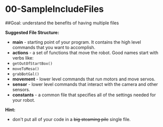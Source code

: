 # 00-SampleIncludeFiles
##Goal: understand the benefits of having multiple files

**Suggested File Structure:**
* **main** - starting point of your program.  It contains the high level commands 
that you want to accomplish.
* **actions** - a set of functions that move the robot.  Good names start with verbs like:
 * `getOutOfStartBox()`
 * `moveToMesa()`
 * `grabBotGal()`
* **movement** - lower level commands that run motors and move servos.
* **sensor** - lower level commands that interact with the camera and other sensors.
* **constants** - a common file that specifies all of the settings needed for your robot.

**Hint:**
* don't put all of your code in a ~~big steaming pile~~ single file.
